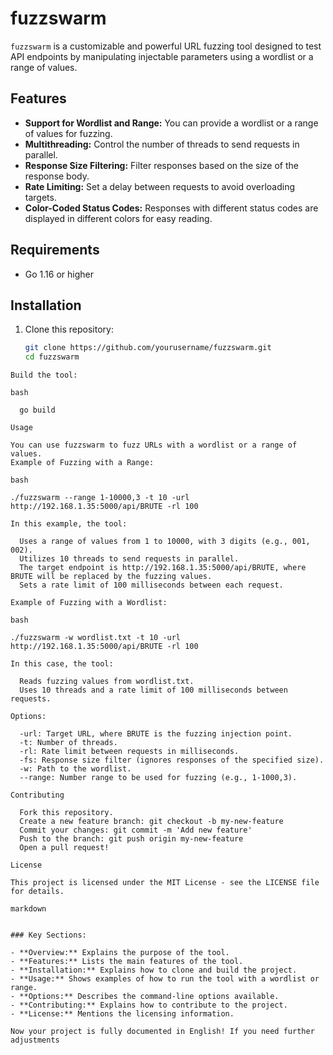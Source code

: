 # fuzzswarm

`fuzzswarm` is a customizable and powerful URL fuzzing tool designed to test API endpoints by manipulating injectable parameters using a wordlist or a range of values.

## Features

- **Support for Wordlist and Range:** You can provide a wordlist or a range of values for fuzzing.
- **Multithreading:** Control the number of threads to send requests in parallel.
- **Response Size Filtering:** Filter responses based on the size of the response body.
- **Rate Limiting:** Set a delay between requests to avoid overloading targets.
- **Color-Coded Status Codes:** Responses with different status codes are displayed in different colors for easy reading.

## Requirements

- Go 1.16 or higher

## Installation

1. Clone this repository:

   ```bash
   git clone https://github.com/yourusername/fuzzswarm.git
   cd fuzzswarm
  ```
Build the tool:

bash

    go build

Usage

You can use fuzzswarm to fuzz URLs with a wordlist or a range of values.
Example of Fuzzing with a Range:

bash

./fuzzswarm --range 1-10000,3 -t 10 -url http://192.168.1.35:5000/api/BRUTE -rl 100

In this example, the tool:

    Uses a range of values from 1 to 10000, with 3 digits (e.g., 001, 002).
    Utilizes 10 threads to send requests in parallel.
    The target endpoint is http://192.168.1.35:5000/api/BRUTE, where BRUTE will be replaced by the fuzzing values.
    Sets a rate limit of 100 milliseconds between each request.

Example of Fuzzing with a Wordlist:

bash

./fuzzswarm -w wordlist.txt -t 10 -url http://192.168.1.35:5000/api/BRUTE -rl 100

In this case, the tool:

    Reads fuzzing values from wordlist.txt.
    Uses 10 threads and a rate limit of 100 milliseconds between requests.

Options:

    -url: Target URL, where BRUTE is the fuzzing injection point.
    -t: Number of threads.
    -rl: Rate limit between requests in milliseconds.
    -fs: Response size filter (ignores responses of the specified size).
    -w: Path to the wordlist.
    --range: Number range to be used for fuzzing (e.g., 1-1000,3).

Contributing

    Fork this repository.
    Create a new feature branch: git checkout -b my-new-feature
    Commit your changes: git commit -m 'Add new feature'
    Push to the branch: git push origin my-new-feature
    Open a pull request!

License

This project is licensed under the MIT License - see the LICENSE file for details.

markdown


### Key Sections:

- **Overview:** Explains the purpose of the tool.
- **Features:** Lists the main features of the tool.
- **Installation:** Explains how to clone and build the project.
- **Usage:** Shows examples of how to run the tool with a wordlist or range.
- **Options:** Describes the command-line options available.
- **Contributing:** Explains how to contribute to the project.
- **License:** Mentions the licensing information.

Now your project is fully documented in English! If you need further adjustments
